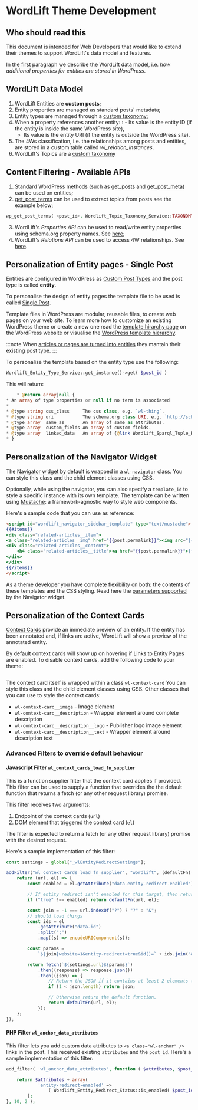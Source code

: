 # WordLift Theme Development

## Who should read this

This document is intended for Web Developers that would like to extend their themes to support WordLift's data model and features.

In the first paragraph we describe the WordLift data model, i.e. *how additional properties for entities are stored in WordPress*.

## WordLift Data Model

1. WordLift Entities are **custom posts**;
2. Entity properties are managed as standard posts' metadata;
3. Entity types are managed through a [custom taxonomy](https://codex.wordpress.org/Taxonomies#Custom_Taxonomies);
4. When a property references another entity:
   : - Its value is the entity ID (if the entity is inside the same WordPress site),
     - Its value is the entity URI (if the entity is outside the WordPress site).
5. The 4Ws classification, i.e. the relationships among posts and entities, are stored in a custom table called *wl_relation_instances*.
6. WordLift's Topics are a [custom taxonomy](https://codex.wordpress.org/Taxonomies#Custom_Taxonomies)

## Content Filtering - Available APIs

1. Standard WordPress methods (such as [get_posts](https://codex.wordpress.org/Template_Tags/get_posts) and [get_post_meta](https://developer.wordpress.org/reference/functions/get_post_meta/)) can be used on entities;
2. [get_post_terms](https://codex.wordpress.org/Function_Reference/wp_get_post_terms) can be used to extract topics from posts see the example below;

```php
wp_get_post_terms( <post_id>, Wordlift_Topic_Taxonomy_Service::TAXONOMY_NAME, <args> )
```

3. WordLift's *Properties API* can be used to read/write entity properties using schema.org property names. See [here](https://github.com/insideout10/wordlift-plugin/blob/master/src/modules/core/wordlift_core_schema_api.php);
4. WordLift's *Relations API* can be used to access 4W relationships. See [here](https://github.com/insideout10/wordlift-plugin/blob/master/src/modules/core/wordlift_core_post_entity_relations.php).

## Personalization of Entity pages - Single Post

Entities are configured in WordPress as [Custom Post Types](https://codex.wordpress.org/Post_Types#Custom_Post_Types) and the post type is called **entity**.

To personalise the design of entity pages the template file to be used is called [Single Post](https://developer.wordpress.org/themes/basics/template-hierarchy/#single-post).

Template files in WordPress are modular, reusable files, to create web pages on your web site. To learn more how to customize an existing WordPress theme or create a new one read the [template hirarchy page](https://developer.wordpress.org/themes/basics/template-hierarchy/) on the WordPress website or visualise the [WordPress template hierarchy](https://wphierarchy.com/).

:::note
When [articles or pages are turned into entities](https://wordlift.io/blog/en/wordlift-3-15/) they mantain their existing post type.
:::

To personalise the template based on the entity type use the following:

```php
Wordlift_Entity_Type_Service::get_instance()->get( $post_id )
```

This will return:

```php
    * @return array|null {
* An array of type properties or null if no term is associated
*
* @type string css_class     The css class, e.g. `wl-thing`.
* @type string uri           The schema.org class URI, e.g. `http://schema.org/Thing`.
* @type array  same_as       An array of same as attributes.
* @type array  custom_fields An array of custom fields.
* @type array  linked_data   An array of {@link Wordlift_Sparql_Tuple_Rendition}.
* }
```

## Personalization of the Navigator Widget

The [Navigator widget](discover.html#the-navigator-widget) by default is wrapped in a `wl-navigator` class. You can style this class and the child element classes using CSS.

Optionally, while using the navigator, you can also specify a `template_id` to style a specific instance with its own template.
The template can be written using [Mustache](https://github.com/Mustache/Mustache): a framework-agnostic way to style web components.

Here's a sample code that you can use as reference:

```html
<script id="wordlift_navigator_sidebar_template" type="text/mustache">
{{#items}}
<div class="related-articles__item">
<a class="related-articles__img" href="{{post.permalink}}"><img src="{{{post.thumbnail}}}" alt="{{{post.title}}}" title="{{{post.title}}}"></a>
<div class="related-articles__content">
    <h4 class="related-articles__title"><a href="{{post.permalink}}">{{{post.title}}}</a></h4>
</div>
</div>
{{/items}}
</script>
```

As a theme developer you have complete flexibility on both: the contents of these templates and the CSS styling.
Read here the [parameters supported](shortcodes.html#navigator-widget) by the Navigator widget.

## Personalization of the Context Cards

[Context Cards](discover.html#context-cards) provide an immediate preview of an entity. If the entity has been annotated and, if links are active, WordLift will show a preview of the annotated entity.

By default context cards will show up on hovering if Links to Entity Pages are enabled. To disable context cards, add the following code to your theme:

```PHP add_filter('wl_context_cards_show' '__return_false')

```

The context card itself is wrapped within a class `wl-context-card` You can style this class and the child element classes using CSS. Other classes that you can use to style the context cards:

- `wl-context-card__image` - Image element
- `wl-context-card__description` - Wrapper element around complete description
- `wl-context-card__description__logo` - Publisher logo image element
- `wl-context-card__description__text` - Wrapper element around description text

### Advanced Filters to override default behaviour

#### Javascript Filter `wl_context_cards_load_fn_supplier`

This is a function supplier filter that the context card applies if provided. This filter can be used to supply a function that overrides the the default function that returns a fetch (or any other request library) promise.

This filter receives two arguments:

1. Endpoint of the context cards (`url`)
2. DOM element that triggered the context card (`el`)

The filter is expected to return a fetch (or any other request library) promise with the desired request.

Here's a sample implementation of this filter:

```Javascript
const settings = global["_wlEntityRedirectSettings"];

addFilter("wl_context_cards_load_fn_supplier", "wordlift", (defaultFn) => {
    return (url, el) => {
        const enabled = el.getAttribute("data-entity-redirect-enabled");

        // If entity redirect isn't enabled for this target, then return the defaultFn.
        if ("true" !== enabled) return defaultFn(url, el);

        const join = -1 === url.indexOf("?") ? "?" : "&";
        // should load things
        const ids = el
            .getAttribute("data-id")
            .split(";")
            .map((s) => encodeURIComponent(s));

        const params =
            `${join}website=1&entity-redirect=true&id[]=` + ids.join("&id[]=");

        return fetch(`${settings.url}${params}`)
            .then((response) => response.json())
            .then((json) => {
                // Return the JSON if it contains at least 2 elements (i.e. an entity and the web site).
                if (1 < json.length) return json;

                // Otherwise return the default function.
                return defaultFn(url, el);
            });
    };
});
```

#### PHP Filter `wl_anchor_data_attributes`

This filter lets you add custom data attributes to `<a class="wl-anchor" />` links in the post. This received existing `attributes` and the `post_id`. Here's a sample implementation of this filter:

```PHP
add_filter( 'wl_anchor_data_attributes', function ( $attributes, $post_id ) {

    return $attributes + array(
            'entity-redirect-enabled' =>
                ( Wordlift_Entity_Redirect_Status::is_enabled( $post_id ) ? 'true' : 'false' )
        );
}, 10, 2 );
```
